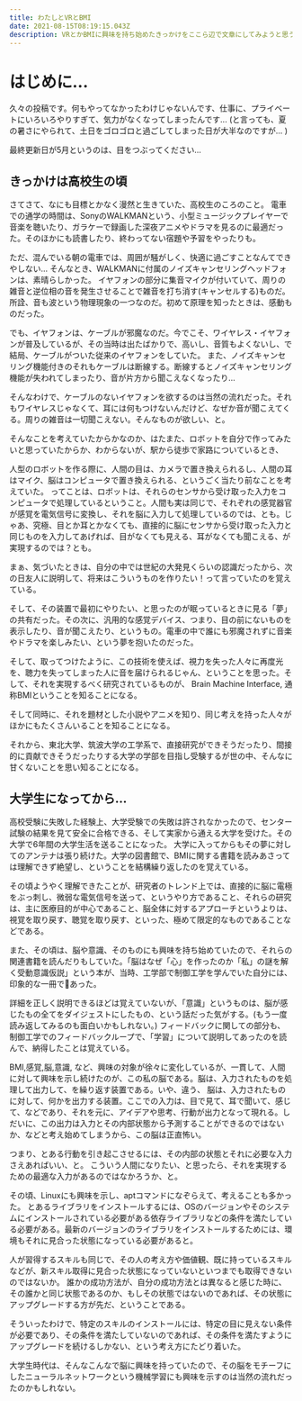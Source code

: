 ```yaml
---
title: わたしとVRとBMI
date: 2021-08-15T08:19:15.043Z
description: VRとかBMIに興味を持ち始めたきっかけをここら辺で文章にしてみようと思うの。エッセイっぽくなった...
---
```

# はじめに...

久々の投稿です。何もやってなかったわけじゃないんです、仕事に、プライベートにいろいろやりすぎて、気力がなくなってしまったんです... 
(と言っても、夏の暑さにやられて、土日をゴロゴロと過ごしてしまった日が大半なのですが... )

最終更新日が5月というのは、目をつぶってください...

## きっかけは高校生の頃

さてさて、なにも目標とかなく漫然と生きていた、高校生のころのこと。
電車での通学の時間は、SonyのWALKMANという、小型ミュージックプレイヤーで音楽を聴いたり、ガラケーで録画した深夜アニメやドラマを見るのに最適だった。そのほかにも読書したり、終わってない宿題や予習をやったりも。

ただ、混んでいる朝の電車では、周囲が騒がしく、快適に過ごすことなんてできやしない...
そんなとき、WALKMANに付属のノイズキャンセリングヘッドフォンは、素晴らしかった。
イヤフォンの部分に集音マイクが付いていて、周りの雑音と逆位相の音を発生させることで雑音を打ち消す(キャンセルする)ものだ。
所詮、音も波という物理現象の一つなのだ。初めて原理を知ったときは、感動ものだった。

でも、イヤフォンは、ケーブルが邪魔なのだ。今でこそ、ワイヤレス・イヤフォンが普及しているが、その当時は出たばかりで、高いし、音質もよくないし、で結局、ケーブルがついた従来のイヤフォンをしていた。
また、ノイズキャンセリング機能付きのそれもケーブルは断線する。断線するとノイズキャンセリング機能が失われてしまったり、音が片方から聞こえなくなったり... 

そんなわけで、ケーブルのないイヤフォンを欲するのは当然の流れだった。それもワイヤレスじゃなくて、耳には何もつけないんだけど、なぜか音が聞こえてくる。周りの雑音は一切聞こえない。そんなものが欲しい、と。

そんなことを考えていたからかなのか、はたまた、ロボットを自分で作ってみたいと思っていたからか、わからないが、駅から徒歩で家路についているとき、

人型のロボットを作る際に、人間の目は、カメラで置き換えられるし、人間の耳はマイク、脳はコンピュータで置き換えられる、というごく当たり前なことを考えていた。
ってことは、ロボットは、それらのセンサから受け取った入力をコンピュータで処理しているということ。人間も実は同じで、それぞれの感覚器官が感覚を電気信号に変換し、それを脳に入力して処理しているのでは、とも。じゃあ、究極、目とか耳とかなくても、直接的に脳にセンサから受け取った入力と同じものを入力してあげれば、目がなくても見える、耳がなくても聞こえる、が実現するのでは？とも。

まぁ、気づいたときは、自分の中では世紀の大発見くらいの認識だったから、次の日友人に説明して、将来はこういうものを作りたい！って言っていたのを覚えている。

そして、その装置で最初にやりたい、と思ったのが眠っているときに見る「夢」の共有だった。その次に、汎用的な感覚デバイス、つまり、目の前にないものを表示したり、音が聞こえたり、というもの。電車の中で誰にも邪魔されずに音楽やドラマを楽しみたい、という夢を抱いたのだった。

そして、取ってつけたように、この技術を使えば、視力を失った人々に再度光を、聴力を失ってしまった人に音を届けられるじゃん、ということを思った。そして、それを実現するべく研究されているものが、
Brain Machine Interface, 通称BMIということを知ることになる。

そして同時に、それを題材とした小説やアニメを知り、同じ考えを持った人々がほかにもたくさんいることを知ることになる。

それから、東北大学、筑波大学の工学系で、直接研究ができそうだったり、間接的に貢献できそうだったりする大学の学部を目指し受験するが世の中、そんなに甘くないことを思い知ることになる。

## 大学生になってから...

高校受験に失敗した経験上、大学受験での失敗は許されなかったので、センター試験の結果を見て安全に合格できる、そして実家から通える大学を受けた。その大学で6年間の大学生活を送ることになった。
大学に入ってからもその夢に対してのアンテナは張り続けた。大学の図書館で、BMIに関する書籍を読みあさっては理解できず絶望し、ということを結構繰り返したのを覚えている。

その頃ようやく理解できたことが、研究者のトレンド上では、直接的に脳に電極をぶっ刺し、微弱な電気信号を送って、というやり方であること、それらの研究は、主に医療目的が中心であること、脳全体に対するアプローチというよりは、視覚を取り戻す、聴覚を取り戻す、といった、極めて限定的なものであることなどである。

また、その頃は、脳や意識、そのものにも興味を持ち始めていたので、それらの関連書籍を読んだりもしていた。「脳はなぜ「心」を作ったのか「私」の謎を解く受動意識仮説」という本が、当時、工学部で制御工学を学んでいた自分には、印象的な一冊であった。

詳細を正しく説明できるほどは覚えていないが、「意識」というものは、脳が感じたもの全てをダイジェストにしたもの、という話だった気がする。(もう一度読み返してみるのも面白いかもしれない。)
フィードバックに関しての部分も、制御工学でのフィードバックループで、「学習」について説明してあったのを読んで、納得したことは覚えている。

BMI,感覚,脳,意識, など、興味の対象が徐々に変化しているが、一貫して、人間に対して興味を示し続けたのが、この私の脳である。脳は、入力されたものを処理して出力して、を繰り返す装置である。いや、違う、
脳は、入力されたものに対して、何かを出力する装置。ここでの入力は、目で見て、耳で聞いて、感じて、などであり、それを元に、アイデアや思考、行動が出力となって現れる。しだいに、この出力は入力とその内部状態から予測することができるのではないか、などと考え始めてしまうから、この脳は正直怖い。

つまり、とある行動を引き起こさせるには、その内部の状態とそれに必要な入力さえあればいい、と。
こういう人間になりたい、と思ったら、それを実現するための最適な入力があるのではなかろうか、と。

その頃、Linuxにも興味を示し、aptコマンドになぞらえて、考えることも多かった。
とあるライブラリをインストールするには、OSのバージョンやそのシステムにインストールされている必要がある依存ライブラリなどの条件を満たしている必要がある。最新のバージョンのライブラリをインストールするためには、環境もそれに見合った状態になっている必要があると。

人が習得するスキルも同じで、その人の考え方や価値観、既に持っているスキルなどが、新スキル取得に見合った状態になっていないといつまでも取得できないのではないか。
誰かの成功方法が、自分の成功方法とは異なると感じた時に、その誰かと同じ状態であるのか、もしその状態ではないのであれば、その状態にアップグレードする方が先だ、ということである。

そういったわけで、特定のスキルのインストールには、特定の目に見えない条件が必要であり、その条件を満たしていないのであれば、その条件を満たすようにアップグレードを続けるしかない、という考え方にたどり着いた。

大学生時代は、そんなこんなで脳に興味を持っていたので、その脳をモチーフにしたニューラルネットワークという機械学習にも興味を示すのは当然の流れだったのかもしれない。